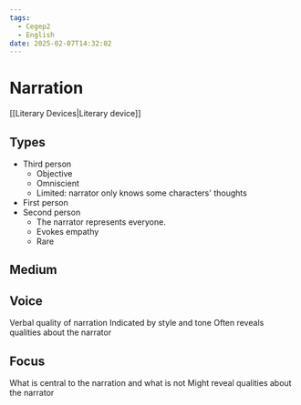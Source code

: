 ```yaml
---
tags:
  - Cegep2
  - English
date: 2025-02-07T14:32:02
---
```


# Narration

[[Literary Devices|Literary device]]

## Types

- Third person
	- Objective
	- Omniscient
	- Limited: narrator only knows some characters' thoughts
- First person
- Second person
	- The narrator represents everyone.
	- Evokes empathy
	- Rare

## Medium

## Voice

Verbal quality of narration
Indicated by style and tone
Often reveals qualities about the narrator

## Focus

What is central to the narration and what is not
Might reveal qualities about the narrator